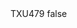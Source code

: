 <?xml version="1.0" encoding="UTF-8"?>
<CustomMetadata xmlns="http://soap.sforce.com/2006/04/metadata">
    <label>TXU479</label>
    <protected>false</protected>
</CustomMetadata>
